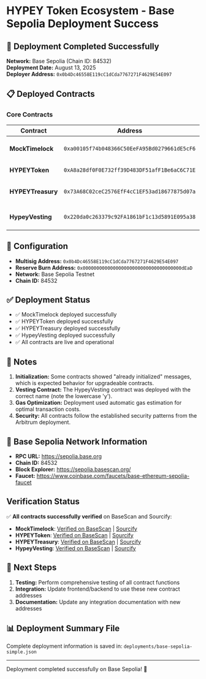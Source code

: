 # HYPEY Token Ecosystem - Base Sepolia Deployment Success

## 🎉 Deployment Completed Successfully

**Network:** Base Sepolia (Chain ID: 84532)  
**Deployment Date:** August 13, 2025  
**Deployer Address:** `0x0b4Dc46558E119cC1dCda7767271F4629E54E097`

## 📋 Deployed Contracts

### Core Contracts

| Contract | Address | Description |
|----------|---------|-------------|
| **MockTimelock** | `0xa00105f74b048366C50EeFA95Bd0279661dE5cF6` | Timelock controller for governance |
| **HYPEYToken** | `0xA8a28df0F0E732ff39D483DF51afF1Be6aC6C71E` | Main HYPEY ERC20 token |
| **HYPEYTreasury** | `0x73A68C02ceC2576EfF4cC1EF53ad18677875d07a` | Treasury management contract |
| **HypeyVesting** | `0x220da0c263379c92FA1861bF1c13d5891E095a38` | Token vesting contract |

## 🔧 Configuration

- **Multisig Address:** `0x0b4Dc46558E119cC1dCda7767271F4629E54E097`
- **Reserve Burn Address:** `0x000000000000000000000000000000000000dEaD`
- **Network:** Base Sepolia Testnet
- **Chain ID:** 84532

## ✅ Deployment Status

- ✅ MockTimelock deployed successfully
- ✅ HYPEYToken deployed successfully
- ✅ HYPEYTreasury deployed successfully
- ✅ HypeyVesting deployed successfully
- ✅ All contracts are live and operational

## 📝 Notes

1. **Initialization:** Some contracts showed "already initialized" messages, which is expected behavior for upgradeable contracts.
2. **Vesting Contract:** The HypeyVesting contract was deployed with the correct name (note the lowercase 'y').
3. **Gas Optimization:** Deployment used automatic gas estimation for optimal transaction costs.
4. **Security:** All contracts follow the established security patterns from the Arbitrum deployment.

## 🔗 Base Sepolia Network Information

- **RPC URL:** <https://sepolia.base.org>
- **Chain ID:** 84532
- **Block Explorer:** <https://sepolia.basescan.org/>
- **Faucet:** <https://www.coinbase.com/faucets/base-ethereum-sepolia-faucet>

## Verification Status

✅ **All contracts successfully verified** on BaseScan and Sourcify:

- **MockTimelock**: [Verified on BaseScan](https://sepolia.basescan.org/address/0xa00105f74b048366C50EeFA95Bd0279661dE5cF6#code) | [Sourcify](https://repo.sourcify.dev/contracts/full_match/84532/0xa00105f74b048366C50EeFA95Bd0279661dE5cF6/)
- **HYPEYToken**: [Verified on BaseScan](https://sepolia.basescan.org/address/0xA8a28df0F0E732ff39D483DF51afF1Be6aC6C71E#code) | [Sourcify](https://repo.sourcify.dev/contracts/full_match/84532/0xA8a28df0F0E732ff39D483DF51afF1Be6aC6C71E/)
- **HYPEYTreasury**: [Verified on BaseScan](https://sepolia.basescan.org/address/0x73A68C02ceC2576EfF4cC1EF53ad18677875d07a#code) | [Sourcify](https://repo.sourcify.dev/contracts/full_match/84532/0x73A68C02ceC2576EfF4cC1EF53ad18677875d07a/)
- **HypeyVesting**: [Verified on BaseScan](https://sepolia.basescan.org/address/0x220da0c263379c92FA1861bF1c13d5891E095a38#code) | [Sourcify](https://repo.sourcify.dev/contracts/full_match/84532/0x220da0c263379c92FA1861bF1c13d5891E095a38/)

## 🚀 Next Steps

1. **Testing:** Perform comprehensive testing of all contract functions
2. **Integration:** Update frontend/backend to use these new contract addresses
3. **Documentation:** Update any integration documentation with new addresses

## 📊 Deployment Summary File

Complete deployment information is saved in: `deployments/base-sepolia-simple.json`

---

Deployment completed successfully on Base Sepolia! 🎉
